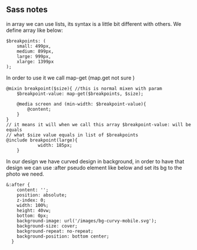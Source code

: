 ## Sass notes

in array we can use lists, its syntax is a little bit different with others.
We define array like below:

```
$breakpoints: (
    small: 499px,
    medium: 899px,
    large: 999px,
    xlarge: 1399px
);
```

In order to use it we call map-get (map.get not sure )

```
@mixin breakpoint($size){ //this is normal mixen with param
    $breakpoint-value: map-get($breakpoints, $size);

    @media screen and (min-width: $breakpoint-value){
        @content;
    }
}
// it means it will when we call this array $breakpoint-value: will be equals
// what $size value equals in list of $breakpoints
@include breakpoint(large){
            width: 185px;
    }
```

In our design we have curved design in background, in order to have that design we can use :after pseudo element like below and set its bg to the photo we need.

```
&:after {
    content: '';
    position: absolute;
    z-index: 0;
    width: 100%;
    height: 40vw;
    bottom: 0px;
    background-image: url('/images/bg-curvy-mobile.svg');
    background-size: cover;
    background-repeat: no-repeat;
    background-position: bottom center;
  }
```

